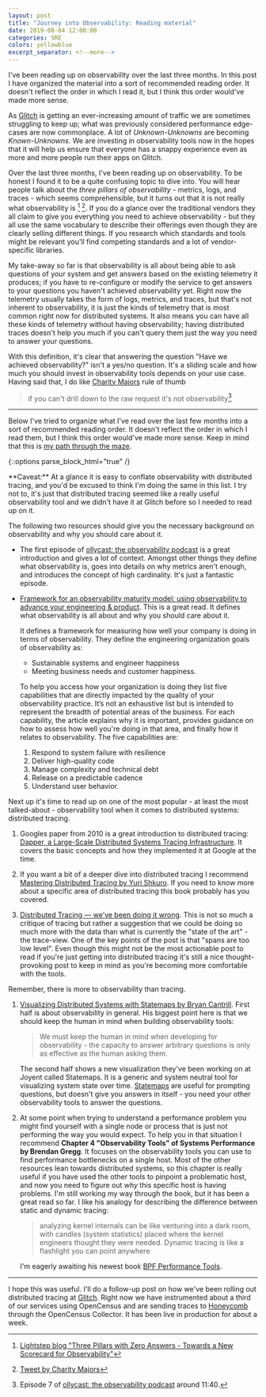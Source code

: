 ```yaml
---
layout: post
title: "Journey into Observability: Reading material"
date: 2019-08-04 12:00:00
categories: SRE
colors: yellowblue
excerpt_separator: <!--more-->
---
```


I've been reading up on observability over the last three months. In this post I have organized the material into a sort of recommended reading order. It doesn't reflect the order in which I read it, but I think this order would've made more sense.

<!--more-->

As [Glitch] is getting an ever-increasing amount of traffic we are sometimes struggling to keep up; what was previously considered performance edge-cases are now commonplace. A lot of *Unknown-Unknowns* are becoming *Known-Unknowns*. We are investing in observability tools now in the hopes that it will help us ensure that everyone has a snappy experience even as more and more people run their apps on Glitch.

Over the last three months, I've been reading up on observability. To be honest I found it to be a quite confusing topic to dive into. You will hear people talk about the *three pillars of observability* - metrics, logs, and traces - which seems comprehensible, but it turns out that it is not really what observability is [^1] [^2]. If you do a glance over the traditional vendors they all claim to give you everything you need to achieve observability - but they all use the same vocabulary to describe their offerings even though they are clearly selling different things. If you research which standards and tools might be relevant you'll find competing standards and a lot of vendor-specific libraries.

My take-away so far is that observability is all about being able to ask questions of your system and get answers based on the existing telemetry it produces; if you have to re-configure or modify the service to get answers to your questions you haven't achieved observability yet. Right now the telemetry usually takes the form of logs, metrics, and traces, but that's not inherent to observability, it is just the kinds of telemetry that is most common right now for distributed systems. It also means you can have all these kinds of telemetry without having observability; having distributed traces doesn't help you much if you can't query them just the way you need to answer your questions.

With this definition, it's clear that answering the question "Have we achieved observability?" isn't a yes/no question. It's a sliding scale and how much you should invest in observability tools depends on your use case. Having said that, I do like [Charity Majors](https://twitter.com/mipsytipsy) rule of thumb 

> if you can't drill down to the raw request it's not observability[^3]

---

Below I've tried to organize what I've read over the last few months into a sort of recommended reading order. It doesn't reflect the order in which I read them, but I think this order would've made more sense. Keep in mind that this is [my path through the maze](https://medium.com/@old_sound/notes-on-the-synthesis-of-labyrinths-a45457ce5ecd).

{::options parse_block_html="true" /}
<div class="emphasis_block">
**Caveat:** At a glance it is easy to conflate observability with distributed tracing, and you'd be excused to think I'm doing the same in this list. I try not to, it's just that distributed tracing seemed like a really useful observability tool and we didn't have it at Glitch before so I needed to read up on it.
</div>

The following two resources should give you the necessary background on observability and why you should care about it.

* The first episode of [ollycast: the observability podcast](https://twitter.com/o11ycast) is a great introduction and gives a lot of context. Amongst other things they define what observability is, goes into details on why metrics aren't enough, and introduces the concept of high cardinality. It's just a fantastic episode. 

* [Framework for an observability maturity model: using observability to advance your engineering & product](https://www.honeycomb.io/framework-for-an-observability-maturity-model-using-observability-to-advance-your-engineering-product/). This is a great read. It defines what observability is all about and why you should care about it.

    It defines a framework for measuring how well your company is doing in terms of observability. They define the engineering organization goals of observability as: 

    * Sustainable systems and engineer happiness
    * Meeting business needs and customer happiness. 

    To help you access how your organization is doing they list five capabilities that are directly impacted by the quality of your observability practice. It’s not an exhaustive list but is intended to represent the breadth of potential areas of the business. For each capability, the article explains why it is important, provides guidance on how to assess how well you're doing in that area, and finally how it relates to observability. The five capabilities are: 

    1. Respond to system failure with resilience 
    1. Deliver high-quality code
    1. Manage complexity and technical debt
    1. Release on a predictable cadence
    1. Understand user behavior.

Next up it's time to read up on one of the most popular - at least the most talked-about - observability tool when it comes to distributed systems:  distributed tracing.

1. Googles paper from 2010 is a great introduction to distributed tracing: [Dapper, a Large-Scale Distributed Systems Tracing Infrastructure](https://ai.google/research/pubs/pub36356). It covers the basic concepts and how they implemented it at Google at the time.

1. If you want a bit of a deeper dive into distributed tracing I recommend [Mastering Distributed Tracing by Yuri Shkuro](https://www.shkuro.com/books/2019-mastering-distributed-tracing/). If you need to know more about a specific area of distributed tracing this book probably has you covered.

1. [Distributed Tracing — we’ve been doing it wrong](https://medium.com/@copyconstruct/distributed-tracing-weve-been-doing-it-wrong-39fc92a857df). This is not so much a critique of tracing but rather a suggestion that we could be doing so much more with the data than what is currently the "state of the art" - the trace-view. One of the key points of the post is that "spans are too low level". Even though this might not be the most actionable post to read if you're just getting into distributed tracing it's still a nice thought-provoking post to keep in mind as you're becoming more comfortable with the tools.

Remember, there is more to observability than tracing.

1. [Visualizing Distributed Systems with Statemaps by Bryan Cantrill](https://www.youtube.com/watch?v=U4E0QxzswQc&feature=youtu.be). First half is about observability in general. His biggest point here is that we should keep the human in mind when building observability tools:

    > We must keep the human in mind when developing for observability - the capacity to answer arbitrary questions is only as effective as the human asking them. 
    
    The second half shows a new visualization they've been working on at Joyent called Statemaps. It is a generic and system neutral tool for visualizing system state over time. [Statemaps](https://github.com/joyent/statemap) are useful for prompting questions, but doesn't give you answers in itself - you need your other observability tools to answer the questions.

1. At some point when trying to understand a performance problem you might find yourself with a single node or process that is just not performing the way you would expect. To help you in that situation I recommend **Chapter 4 "Observability Tools" of Systems Performance by Brendan Gregg**. It focuses on the observability tools you can use to find performance bottlenecks on a single host. Most of the other resources lean towards distributed systems, so this chapter is really useful if you have used the other tools to pinpoint a problematic host, and now you need to figure out *why* this specific host is having problems. I'm still working my way through the book, but it has been a great read so far. I like his analogy for describing the difference between static and dynamic tracing:

    > analyzing kernel internals can be like venturing into a dark room, with candles (system statistics) placed where the kernel engineers thought they were needed. Dynamic tracing is like a flashlight you can point anywhere
    
    I'm eagerly awaiting his newest book [BPF Performance Tools](http://www.brendangregg.com/bpf-performance-tools-book.html).

--- 

I hope this was useful. I'll do a follow-up post on how we've been rolling out distributed tracing at [Glitch]. Right now we have instrumented about a third of our services using OpenCensus and are sending traces to [Honeycomb](https://www.honeycomb.io) through the OpenCensus Collector. It has been live in production for about a week.

[^1]: [Lightstep blog "Three Pillars with Zero Answers - Towards a New Scorecard for Observability"](https://lightstep.com/blog/three-pillars-zero-answers-towards-new-scorecard-observability/)
[^2]: [Tweet by Charity Majors](https://twitter.com/mipsytipsy/status/1044666259898593282)
[^3]: Episode 7 of [ollycast: the observability podcast](https://twitter.com/o11ycast) around 11:40.


[Glitch]: https://glitch.com
